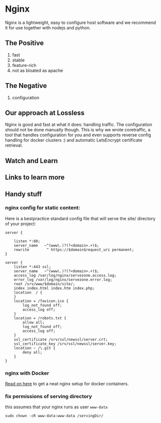 # Nginx
Nginx is a lightweight, easy to configure host software and we recommend it for use together with nodejs and python.

## The Positive
1. fast
1. stable
1. feature-rich
1. not as bloated as apache

## The Negative
1. configuration

## Our approach at Lossless
Nginx is good and fast at what it does: handling traffic. The configuration should not be done manually though.
This is why we wrote coretraffic, a tool that handles configuration for you and even supports reverse config handling for docker clusters :) and automatic LetsEncrypt certificate retrieval.

## Watch and Learn

## Links to learn more

## Handy stuff

### nginx config for static content:
Here is a bestpractice standard config file that will serve the site/ directory of your project:

```nginx
server {

    listen *:80;
    server_name   ~^(www\.)?(?<domain>.+)$;
    rewrite        ^ https://$domain$request_uri permanent;
}

server {
    listen *:443 ssl;
    server_name   ~^(www\.)?(?<domain>.+)$;
    access_log /var/log/nginx/servezone.access.log;
    error_log /var/log/nginx/servezone.error.log;
    root /srv/www/$domain/site/;
    index index.html index.htm index.php;
    location  / {
    }
    location = /favicon.ico {
        log_not_found off;
        access_log off;
    }
    location = /robots.txt {
        allow all;
        log_not_found off;
        access_log off;
    }
    ssl_certificate /srv/ssl/newssl/server.crt;
    ssl_certificate_key /srv/ssl/newssl/server.key;
    location ~ /\.git {
        deny all;
    }
}
```

### nginx with Docker
[Read on here](../cluster/docker.md#nginxproxy) to get a neat nginx setup for docker containers.

### fix permissions of serving directory
this assumes that your nginx runs as user `www-data`
```shell
sudo chown -cR www-data:www-data /servingDir/
```